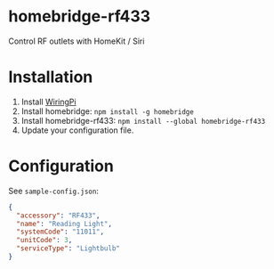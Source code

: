 # homebridge-rf433

Control RF outlets with HomeKit / Siri

# Installation

1. Install [WiringPi](https://projects.drogon.net/raspberry-pi/wiringpi/download-and-install/)
1. Install homebridge: `npm install -g homebridge`
1. Install homebridge-rf433: `npm install --global
   homebridge-rf433`
1. Update your configuration file.

# Configuration

See `sample-config.json`:
```json
{
  "accessory": "RF433",
  "name": "Reading Light",
  "systemCode": "11011",
  "unitCode": 3,
  "serviceType": "Lightbulb"
}
```
